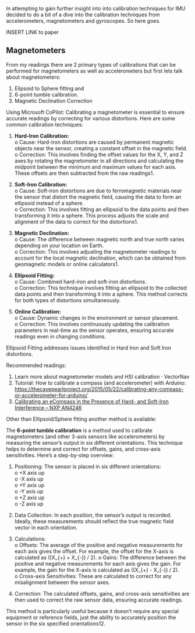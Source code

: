 In attempting to gain further insight into into calibration techniques for IMU decided to do a bit of a dive into the calibration techniques from accelerometers, magnetometers and gyroscopes.   So here goes.

INSERT LINK to paper


## Magnetometers

From my readings there are 2 primary types of calibrations that can be performed for magnetometers as well as accelerometers but first lets talk about magnetometers:

1.	Elipsoid to Sphere fitting and
2.	6-point tumble calibration.
3.	Magnetic Declination Correction

Using Microsoft CoPilot:  Calibrating a magnetometer is essential to ensure accurate readings by correcting for various distortions. Here are some common calibration techniques:

1.	**Hard-Iron Calibration:**\
o	Cause: Hard-iron distortions are caused by permanent magnetic objects near the sensor, creating a constant offset in the magnetic field.\
o	Correction: This involves finding the offset values for the X, Y, and Z axes by rotating the magnetometer in all directions and calculating the midpoint between the minimum and maximum values for each axis. These offsets are then subtracted from the raw readings1.

2.	**Soft-Iron Calibration:**\
o	Cause: Soft-iron distortions are due to ferromagnetic materials near the sensor that distort the magnetic field, causing the data to form an ellipsoid instead of a sphere.\
o	Correction: This involves fitting an ellipsoid to the data points and then transforming it into a sphere. This process adjusts the scale and alignment of the data to correct for the distortions1.

3.	**Magnetic Declination:**\
o	Cause: The difference between magnetic north and true north varies depending on your location on Earth.\
o	Correction: This involves adjusting the magnetometer readings to account for the local magnetic declination, which can be obtained from geomagnetic models or online calculators1.

4.	**Ellipsoid Fitting:**\
o	Cause: Combined hard-iron and soft-iron distortions.\
o	Correction: This technique involves fitting an ellipsoid to the collected data points and then transforming it into a sphere. This method corrects for both types of distortions simultaneously.

5.	**Online Calibration:**\
o	Cause: Dynamic changes in the environment or sensor placement.\
o	Correction: This involves continuously updating the calibration parameters in real-time as the sensor operates, ensuring accurate readings even in changing conditions.

Ellipsoid Fitting addresses issues identified in Hard Iron and Soft Iron distortions.

Recommended readings:

1.	Learn more about magnetometer models and HSI calibration · VectorNav
2.	Tutorial: How to calibrate a compass (and accelerometer) with Arduino: https://thecavepearlproject.org/2015/05/22/calibrating-any-compass-or-accelerometer-for-arduino/
3.	[Calibrating an eCompass in the Presence of Hard- and Soft-Iron Interference – NXP AN4246](https://www.nxp.com/docs/en/application-note/AN4246.pdf)

Other than Ellipsoid/Sphere fitting another method is available:

The **6-point tumble calibration** is a method used to calibrate magnetometers (and other 3-axis sensors like accelerometers) by measuring the sensor’s output in six different orientations. This technique helps to determine and correct for offsets, gains, and cross-axis sensitivities. Here’s a step-by-step overview:

1.	Positioning: The sensor is placed in six different orientations:\
o	+X axis up\
o	-X axis up\
o	+Y axis up\
o	-Y axis up\
o	+Z axis up\
o	-Z axis up

2.	Data Collection: In each position, the sensor’s output is recorded. Ideally, these measurements should reflect the true magnetic field vector in each orientation.

3.	Calculations:\
o	Offsets: The average of the positive and negative measurements for each axis gives the offset. For example, the offset for the X-axis is calculated as ((X_{+} + X_{-}) / 2).
o	Gains: The difference between the positive and negative measurements for each axis gives the gain. For example, the gain for the X-axis is calculated as ((X_{+} - X_{-}) / 2).\
o	Cross-axis Sensitivities: These are calculated to correct for any misalignment between the sensor axes.

4.	Correction: The calculated offsets, gains, and cross-axis sensitivities are then used to correct the raw sensor data, ensuring accurate readings.

This method is particularly useful because it doesn’t require any special equipment or reference fields, just the ability to accurately position the sensor in the six specified orientations12.


 
